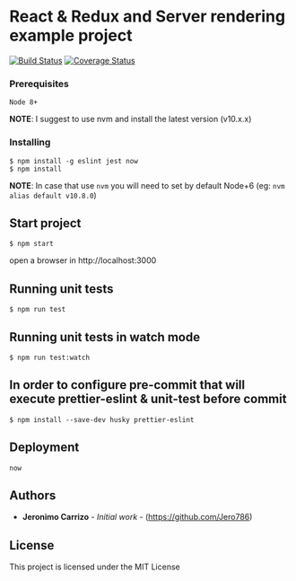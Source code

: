# React & Redux and Server rendering example project

[![Build Status](https://travis-ci.com/Jero786/react-redux-next-example.svg?branch=master)](https://travis-ci.com/Jero786/react-redux-next-example)
[![Coverage Status](https://coveralls.io/repos/github/Jero786/react-redux-next-example/badge.svg?branch=master)](https://coveralls.io/github/Jero786/react-redux-next-example?branch=master)

### Prerequisites

`Node 8+`

**NOTE**:
I suggest to use nvm and install the latest version (v10.x.x)

### Installing

```
$ npm install -g eslint jest now
$ npm install
```
**NOTE**:
In case that use `nvm` you will need to set by default  Node+6 (eg: `nvm alias default v10.8.0`)

## Start project
```
$ npm start

```
open a browser in http://localhost:3000

## Running unit tests
```
$ npm run test
```
## Running unit tests in watch mode
```
$ npm run test:watch
```
## In order to configure pre-commit that will execute prettier-eslint & unit-test before commit
```
$ npm install --save-dev husky prettier-eslint
```
## Deployment

```
now
```

## Authors

* **Jeronimo Carrizo** - *Initial work* - (https://github.com/Jero786)

## License

This project is licensed under the MIT License
